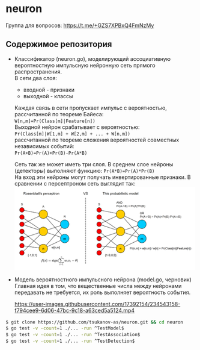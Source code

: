 # neuron

Группа для вопросов: https://t.me/+GZS7XPBxQ4FmNzMy

## Содержимое репозитория
* Классификатор (neuron.go), моделирующий ассоциативную вероятностную импульсную нейронную сеть прямого распространения.  
В сети два слоя:
  * входной - признаки
  * выходной - классы

  Каждая связь в сети пропускает импульс с вероятностью, рассчитанной по теореме Байеса:  
  `W[n,m]=Pr(Class[m]|Feature[n])`  
  Выходной нейрон срабатывает с вероятностью:  
  `Pr(Class[m]|W[1,m] + W[2,m] + ... + W[n,m])`  
  рассчитанной по теореме сложения вероятностей совместных независимых событий:  
  `Pr(A+B)=Pr(A)+Pr(B)-Pr(A*B)`

  Сеть так же может иметь три слоя. В среднем слое нейроны (детекторы) выполняют функцию: `Pr(A*B)=Pr(A)*Pr(B)`  
  На вход эти нейроны могут получать инвертированные признаки.
  В сравнении с персептроном сеть выглядит так:
  ![alt text](perceptron.png)

* Модель вероятностного импульсного нейрона (model.go, черновик)  
  Главная идея в том, что вещественные числа между нейронами передавать не требуется, их роль выполняет вероятность события.
  
  https://user-images.githubusercontent.com/17392154/234543158-f794cee9-6d06-47bc-9c18-a63ced5a5124.mp4

```sh
$ git clone https://github.com/tsukanov-as/neuron.git && cd neuron
$ go test -v -count=1 ./... -run ^TestModel$
$ go test -v -count=1 ./... -run ^TestAssociation$
$ go test -v -count=1 ./... -run ^TestDetection$
```
